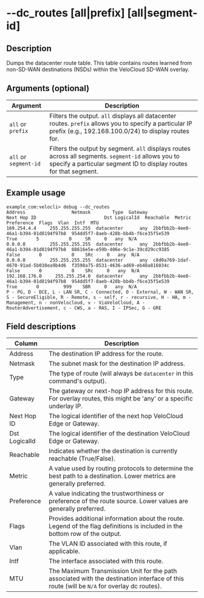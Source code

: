 #	--dc_routes [all|prefix] [all|segment-id]

##	Description
Dumps the datacenter route table. This table contains routes learned from non-SD-WAN destinations (NSDs) within the VeloCloud SD-WAN overlay.

##  Arguments (optional)
| Argument | Description |
|---|---|
| `all` or `prefix` | Filters the output. `all` displays all datacenter routes. `prefix` allows you to specify a particular IP prefix (e.g., 192.168.100.0/24) to display routes for. |
| `all` or `segment-id` | Filters the output by segment. `all` displays routes across all segments. `segment-id` allows you to specify a particular segment ID to display routes for that segment. |

##  Example usage
```
example_com:velocli> debug --dc_routes
Address                 Netmask        Type  Gateway                           Next Hop ID                         Dst LogicalId  Reachable  Metric  Preference  Flags  Vlan  Intf  MTU
169.254.4.4     255.255.255.255  datacenter      any  2bbfbb2b-4ee0-46a1-b394-01d8194f97b8  954dd5f7-8aeb-428b-bb4b-f6ce35f5e539       True       5           0     SR     0   any  N/A
0.0.0.0         255.255.255.255  datacenter      any  2bbfbb2b-4ee0-46a1-b394-01d8194f97b8  88616e5e-e59b-406e-9c1e-39cd29cc9385      False       0           0    SRc     0   any  N/A
0.0.0.0         255.255.255.255  datacenter      any  c8d0a769-1daf-4670-91ad-5b038ea9b4d6  f3598a75-8531-4636-ad69-eb48a816034c      False       0           0    SRc     0   any  N/A
192.168.176.0     255.255.254.0  datacenter      any  2bbfbb2b-4ee0-46a1-b394-01d8194f97b8  954dd5f7-8aeb-428b-bb4b-f6ce35f5e539       True       0         999    SBR     0   any  N/A
P - PG, D - DCE, L - LAN SR, C - Connected, O - External, W - WAN SR, S - SecureEligible, R - Remote, s - self, r - recursive, H - HA, m - Management, n - nonVelocloud, v - ViaVeloCloud, A - RouterAdvertisement, c - CWS, a - RAS, I - IPSec, G - GRE
```

##  Field descriptions
| Column | Description |
|---|---|
| Address | The destination IP address for the route. |
| Netmask | The subnet mask for the destination IP address. |
| Type | The type of route (will always be `datacenter` in this command's output). |
| Gateway | The gateway or next-hop IP address for this route. For overlay routes, this might be 'any' or a specific underlay IP. |
| Next Hop ID | The logical identifier of the next hop VeloCloud Edge or Gateway. |
| Dst LogicalId | The logical identifier of the destination VeloCloud Edge or Gateway. |
| Reachable | Indicates whether the destination is currently reachable (True/False). |
| Metric | A value used by routing protocols to determine the best path to a destination. Lower metrics are generally preferred. |
| Preference | A value indicating the trustworthiness or preference of the route source. Lower values are generally preferred. |
| Flags | Provides additional information about the route. Legend of the flag definitions is included in the bottom row of the output. |
| Vlan | The VLAN ID associated with this route, if applicable. |
| Intf | The interface associated with this route. |
| MTU | The Maximum Transmission Unit for the path associated with the destination interface of this route (will be `N/A` for overlay dc routes). |